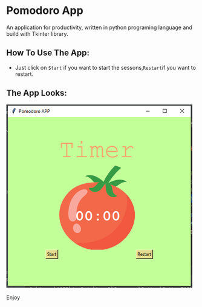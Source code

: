 # Pomodoro App

An application for productivity, written in python programing language and build with Tkinter library.

## How To Use The App:
- Just click on ``Start`` if you want to start the sessons,```Restart```if you want to restart.

## The App Looks:
![plot](./images/picture.PNG)

Enjoy